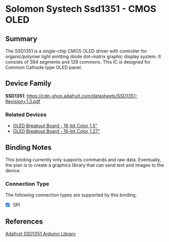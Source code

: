 ﻿# Solomon Systech Ssd1351 - CMOS OLED

## Summary
The SSD1351 is a single-chip CMOS OLED driver with controller for organic/polymer light emitting diode dot-matrix graphic display system. It consists of 384 segments and 128 commons. This IC is designed for Common Cathode type OLED panel.

## Device Family
**SSD1351**: https://cdn-shop.adafruit.com/datasheets/SSD1351-Revision+1.3.pdf

### Related Devices
- [OLED Breakout Board - 16-bit Color 1.5"](https://www.adafruit.com/product/1431)
- [OLED Breakout Board - 16-bit Color 1.27"](https://www.adafruit.com/product/1673)

## Binding Notes

This binding currently only supports commands and raw data.  Eventually, the plan is to create a graphics library that can send text and images to the device.

### Connection Type

The following connection types are supported by this binding.

- [X] SPI

## References 
[Adafruit SSD1351 Arduino Library](https://github.com/adafruit/Adafruit-SSD1351-library)  
